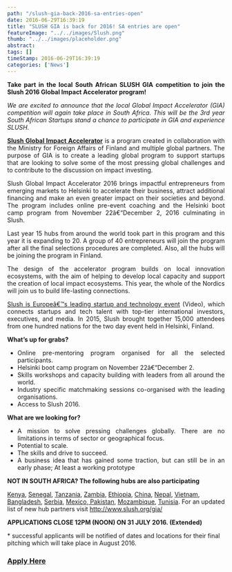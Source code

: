 ```yaml
---
path: "/slush-gia-back-2016-sa-entries-open" 
date: 2016-06-29T16:39:19 
title: "SLUSH GIA is back for 2016! SA entries are open" 
featureImage: "../../images/Slush.png"
thumb: "../../images/placeholder.png" 
abstract:  
tags: [] 
timeStamp: 2016-06-29T16:39:19 
categories: ['News'] 
---
```


<p style="text-align: justify;"><b>Take part in the local South African SLUSH GIA competition to join the Slush 2016 Global Impact Accelerator program!</b></p>
<p style="text-align: justify;"><i>We are excited to announce that the local Global Impact Accelerator (GIA) competition will again take place in South Africa. This will be the 3rd year South African Startups stand a chance to participate in GIA and experience SLUSH.</i></p>
<p style="text-align: justify;"><a href="http://www.slush.org/gia/"><strong>Slush Global Impact Accelerator</strong></a> is a program created in collaboration with the Ministry for Foreign Affairs of Finland and multiple global partners. The purpose of GIA is to create a leading global program to support startups that are looking to solve some of the most pressing global challenges and to contribute to the discussion on impact investing.</p>
<p style="text-align: justify;"><span style="font-weight: 400;">Slush Global Impact Accelerator 2016 brings impactful entrepreneurs from emerging markets to Helsinki to accelerate their business, attract additional financing and make an even greater impact on their societies and beyond. The program includes online pre-event coaching and the Helsinki boot camp program from November 22â€“December 2, 2016 culminating in Slush.</span></p>
<p style="text-align: justify;">Last year 15 hubs from around the world took part in this program and this year it is expanding to 20. A group of 40 entrepreneurs will join the program after all the final selections procedures are completed. Also, all the hubs will be joining the program in Finland.</p>
<p style="text-align: justify;"><span style="font-weight: 400;">The design of the accelerator program builds on local innovation ecosystems, with the aim of helping to develop local capacity and support the creation of local impact ecosystems. This year, the whole of the Nordics will join us to build life-lasting connections.</span></p>
<p style="text-align: justify;"><span style="font-weight: 400;"><a href="https://youtu.be/r_CpNaCvaoc">Slush is Europeâ€™s leading startup and technology event</a> (Video), which connects startups and tech talent with top-tier international investors, executives, and media. In 2015, Slush brought together 15,000 attendees from one hundred nations for the two day event held in Helsinki, Finland.</span></p>
<p style="text-align: justify;"><strong>What&#8217;s up for grabs?</strong></p>
<ul>
<li style="text-align: justify;">Online pre-mentoring program organised for all the selected participants.</li>
<li style="text-align: justify;">Helsinki boot camp program on November 22â€“December 2.</li>
<li style="text-align: justify;">Skills workshops and capacity building with leaders from all around the world.</li>
<li style="text-align: justify;">Industry specific matchmaking sessions co-organised with the leading organisations.</li>
<li style="text-align: justify;">Access to Slush 2016.</li>
</ul>
<p><strong>What are we looking for?</strong></p>
<ul>
<li style="text-align: justify;">A mission to solve pressing challenges globally. There are no limitations in terms of sector or geographical focus.</li>
<li style="text-align: justify;">Potential to scale.</li>
<li style="text-align: justify;">The skills and drive to succeed.</li>
<li style="text-align: justify;">A business idea that has gained some traction, but can still be in an early phase; At least a working prototype</li>
</ul>
<p><strong>NOT IN SOUTH AFRICA? The following hubs are also participating</strong></p>
<p><a href="http://mlab.co.ke/">Kenya</a>, <a href="http://cticdakar.com/">Senegal</a>, <a href="http://buni.or.tz/">Tanzania</a>, <a href="http://bongohive.co.zm/">Zambia</a>, <a href="http://www.iceaddis.com/">Ethiopia</a>, <a href="http://salad.cool/">China</a>, <a href="http://events.yipl.com.np/slushgia2016">Nepal</a>, <a href="http://ipp.vn/en/event/hatch-fair-2015-ipp-midterm-demo/">Vietnam</a>, <a href="http://mlab.mcc.com.bd/">Bangladesh</a>, <a href="http://www.innovationfund.rs/">Serbia</a>, <a href="http://www.startupmexico.com/en">Mexico</a>,<a href="http://invest2innovate.com/"> Pakistan</a>, <a href="http://idear.io/">Mozambique</a>, <a href="http://www.mditunis.org/">Tunisia</a>. For an updated list of new hub partners visit <a href="http://www.slush.org/gia/">http://www.slush.org/gia/</a></p>
<p><strong>APPLICATIONS CLOSE 12PM (NOON) ON 31 JULY 2016. (Extended)</strong></p>
<p>* successful applicants will be notified of dates and locations for their final pitching which will take place in August 2016.</p>
<h3><a href="https://docs.google.com/forms/d/e/1FAIpQLSfgTfrV-otgSojnGpPSl9bnxm2SCXWlYKCb7PogdQfSc1v0Zg/viewform?c=0&amp;w=1" target="_blank"><strong>Apply Here</strong></a></h3>

